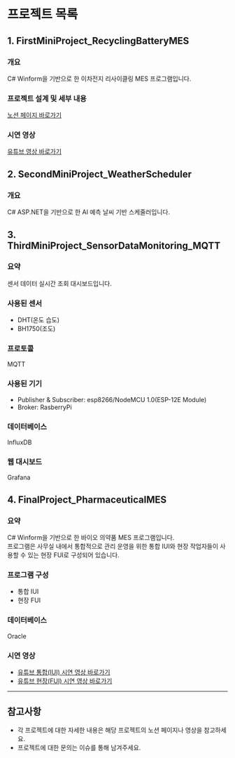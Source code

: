 # 프로젝트 목록

## 1. FirstMiniProject_RecyclingBatteryMES

### 개요
C# Winform을 기반으로 한 이차전지 리사이클링 MES 프로그램입니다.

### 프로젝트 설계 및 세부 내용
[노션 페이지 바로가기](https://iron-watchmaker-06b.notion.site/0f489bc7b8ab4f27b4ceaa4e20f30d2d?pvs=4)

### 시연 영상
[유튜브 영상 바로가기](https://youtu.be/pz6ZoWmNT74)

## 2. SecondMiniProject_WeatherScheduler

### 개요
C# ASP.NET을 기반으로 한 AI 예측 날씨 기반 스케줄러입니다.

## 3. ThirdMiniProject_SensorDataMonitoring_MQTT

### 요약
센서 데이터 실시간 조회 대시보드입니다.

### 사용된 센서
- DHT(온도 습도)
- BH1750(조도)

### 프로토콜
MQTT

### 사용된 기기
- Publisher & Subscriber: esp8266/NodeMCU 1.0(ESP-12E Module)
- Broker: RasberryPi

### 데이터베이스
InfluxDB

### 웹 대시보드
Grafana

## 4. FinalProject_PharmaceuticalMES

### 요약
C# Winform을 기반으로 한 바이오 의약품 MES 프로그램입니다.<br> 
프로그램은 사무실 내에서 통합적으로 관리 운영을 위한 통합 IUI와 현장 작업자들이 사용할 수 있는 현장 FUI로 구성되어 있습니다.

### 프로그램 구성
- 통합 IUI
- 현장 FUI

### 데이터베이스
Oracle

### 시연 영상
- [유튜브 통합(IUI) 시연 영상 바로가기](https://www.youtube.com/watch?v=dBkhPo_0Vr8)<br>
- [유튜브 현장(FUI) 시연 영상 바로가기](https://www.youtube.com/watch?v=WPNK0wsVFm0&t=8s)


---

## 참고사항
- 각 프로젝트에 대한 자세한 내용은 해당 프로젝트의 노션 페이지나 영상을 참고하세요.
- 프로젝트에 대한 문의는 이슈를 통해 남겨주세요.
